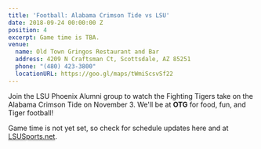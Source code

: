 ```yaml
---
title: 'Football: Alabama Crimson Tide vs LSU'
date: 2018-09-24 00:00:00 Z
position: 4
excerpt: Game time is TBA.
venue:
  name: Old Town Gringos Restaurant and Bar
  address: 4209 N Craftsman Ct, Scottsdale, AZ 85251
  phone: "(480) 423-3800"
  locationURL: https://goo.gl/maps/tWmiScsvSf22
---
```


Join the LSU Phoenix Alumni group to watch the Fighting Tigers take on the Alabama Crimson Tide on November 3. We'll be at **OTG** for food, fun, and Tiger football!

Game time is not yet set, so check for schedule updates here and at [LSUSports.net](http://www.lsusports.net/SportSelect.dbml?SPID=2164&SPSID=27811&DB_OEM_ID=5200).